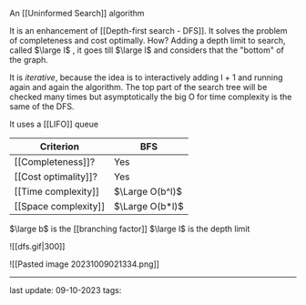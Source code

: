 An [[Uninformed Search]] algorithm

It is an enhancement of [[Depth-first search - DFS]]. It solves the problem of completeness and cost optimally. How? Adding a depth limit to search, called $\large l$ , it goes till $\large l$ and considers that the "bottom" of the graph.

It is *iterative*, because the idea is to interactively adding l + 1 and running again and again the algorithm. The top part of the search tree will be checked many times but asymptotically the big O for time complexity is the same of the DFS.

It uses a [[LIFO]] queue

| Criterion | BFS |
| --------- | --- |
| [[Completeness]]? | Yes |
| [[Cost optimality]]? | Yes |
| [[Time complexity]] | $\Large O(b^l)$ |
| [[Space complexity]] | $\Large O(b*l)$ |
$\large b$ is the [[branching factor]]
$\large l$ is the depth limit

![[dfs.gif|300]]

![[Pasted image 20231009021334.png]]

---
last update: 09-10-2023
tags:

